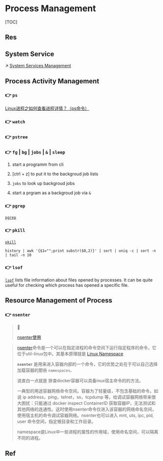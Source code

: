 # Process Management

[TOC]



## Res


## System Service
↗ [System Services Management](System%20Services%20Management/System%20Services%20Management.md)



## Process Activity Management
### 👉 `ps`

[Linux进程之如何查看进程详情？（ps命令）](https://juejin.cn/post/6844903721369862152#heading-1)


### 👉 `watch`


### 👉 `pstree`


### 👉 `fg` | `bg` | `jobs` | `&` | `sleep`
1. start a programm from cli
2. [ctrl + z] to put it to the backgroud job lists
3. `jobs` to look up backgroud jobs

1. start a prgram as a backgroud job via `&`

[Linux Commands: jobs, bg, and fg | Redhat]: https://www.redhat.com/sysadmin/jobs-bg-fg



### 👉 `pgrep`
[`pgrep`](https://www.man7.org/linux/man-pages/man1/pgrep.1.html)


### 👉 `pkill`
[`pkill`](http://man7.org/linux/man-pages/man1/pgrep.1.html)


`history | awk '{$1="";print substr($0,2)}' | sort | uniq -c | sort -n | tail -n 10`


### 👉 `lsof`
[`lsof`](https://www.man7.org/linux/man-pages/man8/lsof.8.html) lists file information about files opened by processes. It can be quite useful for checking which process has opened a specific file.



## Resource Management of Process
### 👉 `nsenter`
>  🔗
>
>  [nsenter使用](https://www.cnblogs.com/edeny/p/15247306.html) 

> [nsenter](https://man7.org/linux/man-pages/man1/nsenter.1.html)命令是一个可以在指定进程的命令空间下运行指定程序的命令，它位于util-linux包中。其基本原理就是 [Linux Namespace](http://chengqian90.com/Linux%E5%86%85%E6%A0%B8/Linux-Namespace%E7%AE%80%E4%BB%8B.html) 
>
> **`nsenter`** 是用来进入容器内部的一个命令，它的优势之处在于可以自己选择加载容器的那些 `namespaces。`
>
> 说直白一点就是 排查docker容器可以具备inux宿主命令的的方法。
>
> 一典型的用途容器网络命令空间。容器为了轻量级，不包含基础的命令，如说 ip address，ping，telnet，ss，tcpdump 等，给调试容器网络带来很大困扰：只能通过 docker inspect ContainerID 获取容器IP，无法测试和其他网络的连通性。这时使用nsenter命令仅进入该容器的网络命名空间，使用宿主机的命令调试容器网络。nsenter也可以进入 mnt, uts, ipc, pid, user 命令空间，指定根目录和工作目录。
>
> namespace是Linux中一些进程的属性的作用域，使用命名空间，可以隔离不同的进程。



## Ref

